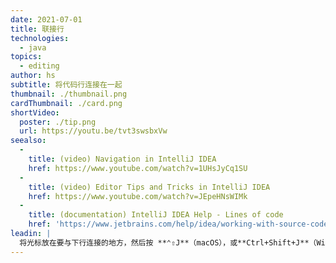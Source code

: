 ```yaml
---
date: 2021-07-01
title: 联接行
technologies:
  - java
topics:
  - editing
author: hs
subtitle: 将代码行连接在一起
thumbnail: ./thumbnail.png
cardThumbnail: ./card.png
shortVideo:
  poster: ./tip.png
  url: https://youtu.be/tvt3swsbxVw
seealso:
  - 
    title: (video) Navigation in IntelliJ IDEA
    href: https://www.youtube.com/watch?v=1UHsJyCq1SU
  - 
    title: (video) Editor Tips and Tricks in IntelliJ IDEA
    href: https://www.youtube.com/watch?v=JEpeHNsWIMk
  - 
    title: (documentation) IntelliJ IDEA Help - Lines of code
    href: 'https://www.jetbrains.com/help/idea/working-with-source-code.html#editor_lines_code_blocks'
leadin: |
  将光标放在要与下行连接的地方，然后按 **⌃⇧J**（macOS），或**Ctrl+Shift+J**（Windows/Linux），来连接代码行。
---
```


